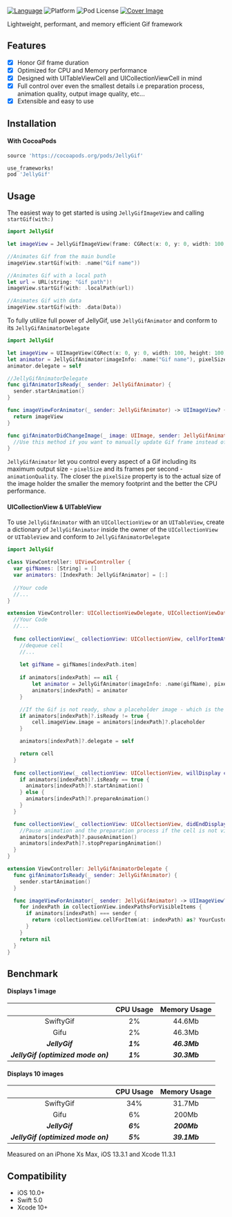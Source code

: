 [![Language](https://img.shields.io/badge/swift-5.0-blue.svg)](http://swift.org)
![Platform](https://img.shields.io/cocoapods/p/JellyGif)
![Pod License](https://img.shields.io/cocoapods/l/JellyGif)
[![Cover Image](https://i.postimg.cc/MKYQ7dp1/cover.png)](https://postimg.cc/ppprxQ8d)

Lightweight, performant, and memory efficient Gif framework

## Features
- [x] Honor Gif frame duration
- [x] Optimized for CPU and Memory performance
- [x] Designed with UITableViewCell and UICollectionViewCell in mind
- [x] Full control over even the smallest details i.e preparation process, animation quality, output image quality, etc...
- [x] Extensible and easy to use

## Installation

#### With CocoaPods
```ruby
source 'https://cocoapods.org/pods/JellyGif'

use_frameworks!
pod 'JellyGif'
```

## Usage
The easiest way to get started is using `JellyGifImageView` and calling `startGif(with:)`

~~~swift
import JellyGif

let imageView = JellyGifImageView(frame: CGRect(x: 0, y: 0, width: 100, height: 100))

//Animates Gif from the main bundle
imageView.startGif(with: .name("Gif name"))

//Animates Gif with a local path
let url = URL(string: "Gif path")!
imageView.startGif(with: .localPath(url))

//Animates Gif with data
imageView.startGif(with: .data(Data))
~~~

To fully utilize full power of JellyGif, use `JellyGifAnimator` and conform to its `JellyGifAnimatorDelegate`

~~~swift
import JellyGif

let imageView = UIImageView(CGRect(x: 0, y: 0, width: 100, height: 100))
let animator = JellyGifAnimator(imageInfo: .name("Gif name"), pixelSize: .custom(350), animationQuality: .best)
animator.delegate = self

//JellyGifAnimatorDelegate
func gifAnimatorIsReady(_ sender: JellyGifAnimator) {
  sender.startAnimation()
}

func imageViewForAnimator(_ sender: JellyGifAnimator) -> UIImageView? { 
  return imageView
}

func gifAnimatorDidChangeImage(_ image: UIImage, sender: JellyGifAnimator) {
  //Use this method if you want to manually update Gif frame instead of using an UIImageView
}
~~~

`JellyGifAnimator` let you control every aspect of a Gif including its maximum output size - `pixelSize` and its frames per second - `animationQuality`. The closer the `pixelSize` property is to the actual size of the image holder the smaller the memory footprint and the better the CPU performance.

#### UICollectionView & UITableView
To use `JellyGifAnimator` with an `UICollectionView` or an `UITableView`, create a dictionary of `JellyGifAnimator` inside the owner of the `UICollectionView` or `UITableView` and conform to `JellyGifAnimatorDelegate`

~~~swift
import JellyGif

class ViewController: UIViewController {
  var gifNames: [String] = []
  var animators: [IndexPath: JellyGifAnimator] = [:]
    
  //Your code
  //...
}

extension ViewController: UICollectionViewDelegate, UICollectionViewDataSource, UICollectionViewDelegateFlowLayout {
  //Your Code
  //...
  
  func collectionView(_ collectionView: UICollectionView, cellForItemAt indexPath: IndexPath) -> UICollectionViewCell {
    //dequeue cell
    //...
    
    let gifName = gifNames[indexPath.item]
    
    if animators[indexPath] == nil {
        let animator = JellyGifAnimator(imageInfo: .name(gifName), pixelSize: .custom(350), animationQuality: .best)
        animators[indexPath] = animator
    }

    //If the Gif is not ready, show a placeholder image - which is the first frame of the Gif instead
    if animators[indexPath]?.isReady != true {
        cell.imageView.image = animators[indexPath]?.placeholder
    }

    animators[indexPath]?.delegate = self

    return cell
  }
  
  func collectionView(_ collectionView: UICollectionView, willDisplay cell: UICollectionViewCell, forItemAt indexPath: IndexPath) {
    if animators[indexPath]?.isReady == true {
      animators[indexPath]?.startAnimation()
    } else {
      animators[indexPath]?.prepareAnimation()
    }
  }

  func collectionView(_ collectionView: UICollectionView, didEndDisplaying cell: UICollectionViewCell, forItemAt indexPath: IndexPath) {
    //Pause animation and the preparation process if the cell is not visible
    animators[indexPath]?.pauseAnimation()
    animators[indexPath]?.stopPreparingAnimation()
  }
}

extension ViewController: JellyGifAnimatorDelegate {
  func gifAnimatorIsReady(_ sender: JellyGifAnimator) {
    sender.startAnimation()
  }

  func imageViewForAnimator(_ sender: JellyGifAnimator) -> UIImageView? { 
    for indexPath in collectionView.indexPathsForVisibleItems {
      if animators[indexPath] === sender {
        return (collectionView.cellForItem(at: indexPath) as? YourCustomCell)?.imageView
      }
    }
    return nil
  }
}
~~~

## Benchmark
#### Displays 1 image
|               |CPU Usage |Memory Usage |
|:-------------:|:-----------------:|:-----------------------:|
|SwiftyGif      |2%                 |44.6Mb                   |
|Gifu           |2%                 |46.3Mb                   |
|***JellyGif*** |***1%***           |***46.3Mb***             |
|***JellyGif (optimized mode on)***|***1%***   |***30.3Mb***  |

#### Displays 10 images
|               |CPU Usage |Memory Usage |
|:-------------:|:-----------------:|:-----------------------:|
|SwiftyGif      |34%                |31.7Mb                   |
|Gifu           |6%                 |200Mb                    |
|***JellyGif*** |***6%***           |***200Mb***              |
|***JellyGif (optimized mode on)***|***5%***   |***39.1Mb***  |

Measured on an iPhone Xs Max, iOS 13.3.1 and Xcode 11.3.1

## Compatibility
- iOS 10.0+
- Swift 5.0
- Xcode 10+
